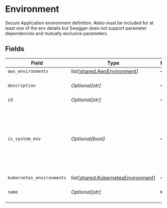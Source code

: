 # Environment

Secure Application environment definition. #also must be included for at least one of the env details but Swagger does not support parameter dependencies and mutually exclusive parameters.


## Fields

| Field                                                                                                          | Type                                                                                                           | Required                                                                                                       | Description                                                                                                    | Example                                                                                                        |
| -------------------------------------------------------------------------------------------------------------- | -------------------------------------------------------------------------------------------------------------- | -------------------------------------------------------------------------------------------------------------- | -------------------------------------------------------------------------------------------------------------- | -------------------------------------------------------------------------------------------------------------- |
| `aws_environments`                                                                                             | list[[shared.AwsEnvironment](undefined/models/shared/awsenvironment.md)]                                       | :heavy_minus_sign:                                                                                             | N/A                                                                                                            |                                                                                                                |
| `description`                                                                                                  | *Optional[str]*                                                                                                | :heavy_minus_sign:                                                                                             | The environment description.                                                                                   |                                                                                                                |
| `id`                                                                                                           | *Optional[str]*                                                                                                | :heavy_minus_sign:                                                                                             | N/A                                                                                                            |                                                                                                                |
| `is_system_env`                                                                                                | *Optional[bool]*                                                                                               | :heavy_minus_sign:                                                                                             | indicates if this environment represents system namespaces that usually will be filtered out from some screens |                                                                                                                |
| `kubernetes_environments`                                                                                      | list[[shared.KubernetesEnvironment](undefined/models/shared/kubernetesenvironment.md)]                         | :heavy_minus_sign:                                                                                             | N/A                                                                                                            |                                                                                                                |
| `name`                                                                                                         | *Optional[str]*                                                                                                | :heavy_check_mark:                                                                                             | Environment name. Must be unique.                                                                              | Prod                                                                                                           |
